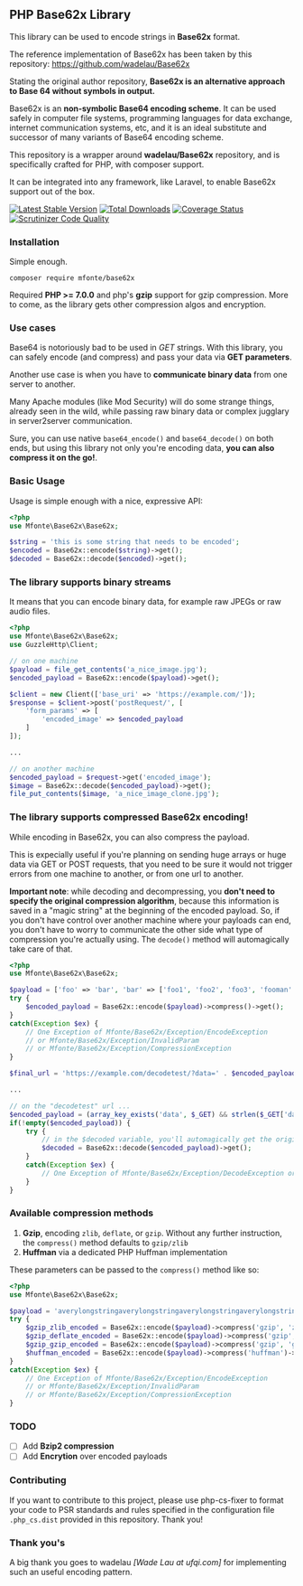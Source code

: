 ## PHP Base62x Library

This library can be used to encode strings in **Base62x** format.

The reference implementation of Base62x has been taken by this repository: https://github.com/wadelau/Base62x

Stating the original author repository, **Base62x is an alternative approach to Base 64 without symbols in output.**

Base62x is an **non-symbolic Base64 encoding scheme**. It can be used safely in computer file systems, programming languages for data exchange, internet communication systems, etc, and it is an ideal substitute and successor of many variants of Base64 encoding scheme.

This repository is a wrapper around **wadelau/Base62x** repository, and is specifically crafted for PHP, with composer support.

It can be integrated into any framework, like Laravel, to enable Base62x support out of the box.

[![Latest Stable Version](https://poser.pugx.org/mfonte/base62x/v/stable)](https://packagist.org/packages/mfonte/base62x)
[![Total Downloads](https://poser.pugx.org/mfonte/base62x/downloads)](https://packagist.org/packages/mfonte/base62x)
[![Coverage Status](https://coveralls.io/repos/github/mfonte/base62x/badge.svg)](https://coveralls.io/github/mfonte/base62x)
[![Scrutinizer Code Quality](https://scrutinizer-ci.com/g/mattiabasone/PagOnline/badges/quality-score.png?b=master)](https://scrutinizer-ci.com/g/mfonte/base62x/?branch=master)

### Installation

Simple enough.

`composer require mfonte/base62x`

Required **PHP >= 7.0.0** and php's **gzip** support for gzip compression. More to come, as the library gets other compression algos and encryption.

### Use cases

Base64 is notoriously bad to be used in _GET_ strings. With this library, you can safely encode (and compress) and pass your data via **GET parameters**.

Another use case is when you have to **communicate binary data** from one server to another.

Many Apache modules (like Mod Security) will do some strange things, already seen in the wild, while passing raw binary data or complex jugglary in server2server communication.

Sure, you can use native `base64_encode()` and `base64_decode()` on both ends, but using this library not only you're encoding data, **you can also compress it on the go!**.

### Basic Usage

Usage is simple enough with a nice, expressive API:

```php
<?php
use Mfonte\Base62x\Base62x;

$string = 'this is some string that needs to be encoded';
$encoded = Base62x::encode($string)->get();
$decoded = Base62x::decode($encoded)->get();

```

### The library supports binary streams

It means that you can encode binary data, for example raw JPEGs or raw audio files.

```php
<?php
use Mfonte\Base62x\Base62x;
use GuzzleHttp\Client;

// on one machine
$payload = file_get_contents('a_nice_image.jpg');
$encoded_payload = Base62x::encode($payload)->get();

$client = new Client(['base_uri' => 'https://example.com/']);
$response = $client->post('postRequest/', [
    'form_params' => [
        'encoded_image' => $encoded_payload
    ]
]);

...

// on another machine
$encoded_payload = $request->get('encoded_image');
$image = Base62x::decode($encoded_payload)->get();
file_put_contents($image, 'a_nice_image_clone.jpg');

```

### The library supports compressed Base62x encoding!

While encoding in Base62x, you can also compress the payload.

This is expecially useful if you're planning on sending huge arrays or huge data via GET or POST requests, that you need to be sure it would not trigger errors from one machine to another, or from one url to another.

**Important note**: while decoding and decompressing, you **don't need to specify the original compression algorithm**, because this information is saved in a "magic string" at the beginning of the encoded payload.
So, if you don't have control over another machine where your payloads can end, you don't have to worry to communicate the other side what type of compression you're actually using. The `decode()` method will automagically take care of that.

```php
<?php
use Mfonte\Base62x\Base62x;

$payload = ['foo' => 'bar', 'bar' => ['foo1', 'foo2', 'foo3', 'fooman' => 'foobar'], 'barfoo' => [1,2,3,4,5,6,7,8,9,10]];
try {
    $encoded_payload = Base62x::encode($payload)->compress()->get();
}
catch(Exception $ex) {
    // One Exception of Mfonte/Base62x/Exception/EncodeException
    // or Mfonte/Base62x/Exception/InvalidParam
    // or Mfonte/Base62x/Exception/CompressionException
}

$final_url = 'https://example.com/decodetest/?data=' . $encoded_payload;

...

// on the "decodetest" url ...
$encoded_payload = (array_key_exists('data', $_GET) && strlen($_GET['data'])) ? $_GET['data'] : null;
if(!empty($encoded_payload)) {
    try {
        // in the $decoded variable, you'll automagically get the original Array
        $decoded = Base62x::decode($encoded_payload)->get();
    }
    catch(Exception $ex) {
        // One Exception of Mfonte/Base62x/Exception/DecodeException or Mfonte/Base62x/Exception/InvalidParam
    }
}
```

### Available compression methods

1. **Gzip**, encoding `zlib`, `deflate`, or `gzip`. Without any further instruction, the `compress()` method defaults to `gzip/zlib`
2. **Huffman** via a dedicated PHP Huffman implementation

These parameters can be passed to the `compress()` method like so:

```php
<?php
use Mfonte\Base62x\Base62x;

$payload = 'averylongstringaverylongstringaverylongstringaverylongstringaverylongstringaverylongstring...';
try {
    $gzip_zlib_encoded = Base62x::encode($payload)->compress('gzip', 'zlib')->get();
    $gzip_deflate_encoded = Base62x::encode($payload)->compress('gzip', 'deflate')->get();
    $gzip_gzip_encoded = Base62x::encode($payload)->compress('gzip', 'gzip')->get();
    $huffman_encoded = Base62x::encode($payload)->compress('huffman')->get();
}
catch(Exception $ex) {
    // One Exception of Mfonte/Base62x/Exception/EncodeException
    // or Mfonte/Base62x/Exception/InvalidParam
    // or Mfonte/Base62x/Exception/CompressionException
}
```

### TODO

-   [ ] Add **Bzip2 compression**
-   [ ] Add **Encrytion** over encoded payloads

### Contributing

If you want to contribute to this project, please use php-cs-fixer to format your code to PSR standards and rules
specified in the configuration file `.php_cs.dist` provided in this repository.
Thank you!

### Thank you's

A big thank you goes to wadelau _[Wade Lau at ufqi.com]_ for implementing such an useful encoding pattern.
